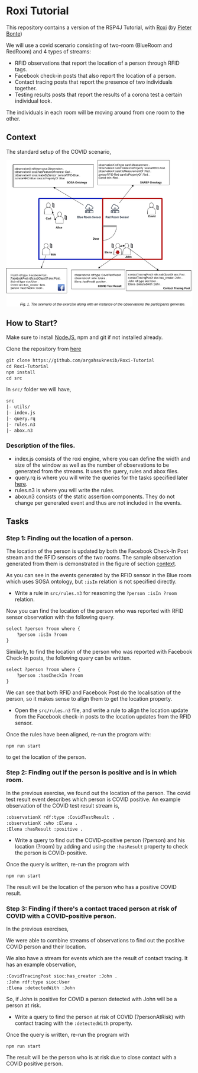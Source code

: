 # Roxi Tutorial

This repository contains a version of the RSP4J Tutorial, with [Roxi](https://github.com/pbonte/roxi) (by [Pieter Bonte](https://pbonte.github.io/))

We will use a covid scenario consisting of two-room (BlueRoom and RedRoom) and 4 types of streams:

- RFID observations that report the location of a person through RFID tags.
- Facebook check-in posts that also report the location of a person.
- Contact tracing posts that report the presence of two individuals together.
- Testing results posts that report the results of a corona test a certain individual took.

The individuals in each room will be moving around from one room to the other.

## Context

The standard setup of the COVID scenario,

![COVID Scenario](fig/roxi.png)

## How to Start?

Make sure to install [NodeJS](https://nodejs.org/en/), npm and git if not installed already.

Clone the repository from [here](https://github.com/argahsuknesib/Roxi-Tutorial)

```
git clone https://github.com/argahsuknesib/Roxi-Tutorial
cd Roxi-Tutorial
npm install
cd src
```

In `src/` folder we will have,

```
src
|- utils/
|- index.js
|- query.rq
|- rules.n3
|- abox.n3
```

### Description of the files.

- index.js consists of the roxi engine, where you can define the width and size of the window as well as the number of observations to be generated from the streams. It uses the query, rules and abox files.
- query.rq is where you will write the queries for the tasks specified later [here](#tasks).
- rules.n3 is where you will write the rules.
- abox.n3 consists of the static assertion components. They do not change per generated event and thus are not included in the events.

## Tasks

### Step 1: Finding out the location of a person.

The location of the person is updated by both the Facebook Check-In Post stream and the RFID sensors of the two rooms. The sample observation generated from them is demonstrated in the figure of section [context](#context).

As you can see in the events generated by the RFID sensor in the Blue room which uses SOSA ontology, but `:isIn` relation is not specified directly.

- Write a rule in `src/rules.n3` for reasoning the `?person :isIn ?room` relation.

Now you can find the location of the person who was reported with RFID sensor observation with the following query.

```
select ?person ?room where {
    ?person :isIn ?room
}
```

Similarly, to find the location of the person who was reported with Facebook Check-In posts, the following query can be written.

```
select ?person ?room where {
    ?person :hasCheckIn ?room
}
```

We can see that both RFID and Facebook Post do the localisation of the person, so it makes sense to align them to get the location property.

- Open the `src/rules.n3` file, and write a rule to align the location update from the Facebook check-in posts to the location updates from the RFID sensor.

Once the rules have been aligned, re-run the program with:

```
npm run start
```

to get the location of the person.

### Step 2: Finding out if the person is positive and is in which room.

In the previous exercise, we found out the location of the person.
The covid test result event describes which person is COVID positive. An example observation of the COVID test result stream is,

```
:observationX rdf:type :CovidTestResult .
:observationX :who :Elena .
:Elena :hasResult :positive .
```

- Write a query to find out the COVID-positive person (?person) and his location (?room) by adding and using the `:hasResult` property to check the person is COVID-positive.

Once the query is written, re-run the program with

```
npm run start
```

The result will be the location of the person who has a positive COVID result.

### Step 3: Finding if there's a contact traced person at risk of COVID with a COVID-positive person.

In the previous exercises,

We were able to combine streams of observations to find out the positive COVID person and their location.

We also have a stream for events which are the result of contact tracing. It has an example observation,

```
:CovidTracingPost sioc:has_creator :John .
:John rdf:type sioc:User
:Elena :detectedWith :John
```

So, if John is positive for COVID a person detected with John will be a person at risk.

- Write a query to find the person at risk of COVID (?personAtRisk) with contact tracing with the `:detectedWith` property.

Once the query is written, re-run the program with

```
npm run start
```

The result will be the person who is at risk due to close contact with a COVID positive person.
